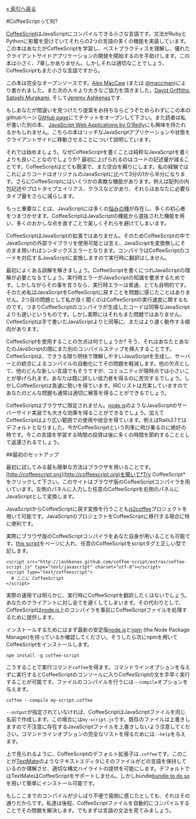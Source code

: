 <div class="back"><a href="index.html">&laquo; 索引へ戻る</a></div>

#CoffeeScriptって何?

[CoffeeScript](http://coffeescript.org)はJavaScriptにコンパイルできる小さな言語です。文法がRubyとPythonに影響を受けていてそれらの2つの言語の多くの機能を実装しています。この本はあなたがCoffeeScriptを学習し、ベストプラクティスを理解し、優れたクライアントサイドアプリケーションの開発を開始するのを手助けします。この本は小さく、7章しかありません。しかしそれは適切なことでしょう、CoffeeScriptもまた小さな言語ですから。

この本は完全なオープンソースです。[Alex MacCaw](http://alexmaccaw.co.uk) (または [@maccman](http://twitter.com/maccman))により書かれました。また次の人々より大きなご協力を頂きました。[David Griffiths](https://github.com/dxgriffiths), [Satoshi Murakami](http://github.com/satyr), そして[Jeremy Ashkenas](https://github.com/jashkenas)です.

もしあなたが間違いを見つけたり提案をお持ちならどうぞためらわずにこの本のgithubページ [GitHub page](https://github.com/arcturo/library)にてチケットをオープンして下さい。また読者は私が書いた別の本、 [JavaScript Web Applications by O'Reilly](http://oreilly.com/catalog/9781449307530/)にも興味を持たれるかもしれません。こちらの本はリッチなJavaScriptアプリケーションや状態をクライアントサイドに移動させることについて説明しています。

それでは始めましょう。なぜCoffeeScriptを書くことは純粋なJavaScriptを書くよりも良いことなのでしょうか? 最初に上げられるのはコードの記述量が減ることです。CoffeeScriptはとても簡潔で、また空白を頼りにします。私の経験ではこれによりコードはオリジナルのJavaScriptに比べて3分の1から半分になります。さらにCoffeeScriptにはいくつかの素敵な機能があります。例えば配列の内包記述やプロトタイプエイリアス、クラスなどがあり、それらはあなたに必要なタイプ量をさらに減らします。

もっと重要なことは、JavaScriptには多くの[悩みの種](http://bonsaiden.github.com/JavaScript-Garden/)が存在し、多くの初心者をつまづかせます。CoffeeScriptはJavaScriptの機能から選抜された機能を用い、多くのおかしな点を直すことで美しくそれらを避けてしまいます。

CoffeeScriptはJavaScriptの拡張ではありません。そのためCoffeeScriptの中でJavaScriptの外部ライブラリを使用可能とは言え、JavaScriptを変換無しにそのまま用いればシンタックスエラーとなります。コンパイラはCoffeeScriptのコードを対応するJavaScriptに変換しますので実行時に翻訳はしません。

最初によくある誤解を解きましょう。CoffeeScriptを書くにつれJavaScriptの理解が必要となるでしょう。実行時エラーがJavaScriptの知識を要求するためです。しかしながらその事を言うなら、実行時エラーは普通、とても自明的です。そのため私はJavaScriptをCoffeeScriptに戻すことを問題に感じたことはありません。2つ目の問題として私が良く聞くのはCoffeeScriptの実行速度に関するものです。つまりCoffeeScriptのコンパイラが生成したコードは同等なJavaScriptよりも遅いというものです。しかし実際にはそれもまた問題ではありません。CoffeeScriptは手で書いたJavaScriptよりと同等に、またはより速く動作する傾向があります。

CoffeeScriptを使用することの欠点は何でしょうか? そう、それはあなたとあなたのJavaScriptの間にまた別のコンパイルステップを挿入することです。CoffeeScriptは、できうる限り明快で理解しやすいJavaScriptを生成し、サーバーとの統合によるコンパイルの自動化にてその問題を軽減します。他の欠点として、他のどんな新しい言語でもそうですが、コミュニティが現時点では小さいことが挙げられます。あなたは既に詳しい協力者を得るのに苦労するでしょう。しかしCoffeeScriptは急速に勢いを得ています。IRCリストは充実していますのであなたのどんな問題も通常は適切に解答を得ることができるでしょう。

CoffeeScriptはブラウザに限定されません。[node.js](http://nodejs.org/)のようなJavaScriptのサーバーサイド実装でも大きな効果を得ることができるでしょう。加えてCoffeeScriptはより広い範囲での使用や統合を得ています。例えばRails3.1ではデフォルトとなりました。今がCoffeeScripitという列車に飛び乗るのに絶好の時です。今この言語を学習する時間の投資は後に多くの時間を節約することとして返還されるでしょう。

##最初のセットアップ

最初に試してみる最も簡単な方法はブラウザを用いることです。[http://coffeescript.org](http://coffeescript.org)を開いて*Try CoffeeScript*をクリックして下さい。このサイトはブラウザ版のCoffeeScriptコンパイラを用いています。左側のパネルに入力した任意のCoffeeScriptを右側のパネルにJavaScriptとして変換します。

JavaScriptからCoffeeScriptに戻す変換を行うことも[js2coffee](http://js2coffee.org/)プロジェクトを用いて可能です。JavaScriptのプロジェクトをCoffeeScriptに移行する場合に特に便利です。

実際にブラウザ版のCoffeeScriptコンパイラをあなた自身が用いることも可能です。[this script](http://jashkenas.github.com/coffee-script/extras/coffee-script.js)をページに入れ、任意のCoffeeScriptをscriptタグと正しい型で記します。

    <script src="http://jashkenas.github.com/coffee-script/extras/coffee-script.js" type="text/javascript" charset="utf-8"></script>
    <script type="text/coffeescript">
      # ここに CoffeeScript
    </script>
    
実際の運用では明らかに、実行時にCoffeeScriptを翻訳したくはないでしょう。あなたのクライアントに対し全てを遅くしてしまいます。その代わりとして、CoffeeScriptは[node.js](http://nodejs.org)上のコンパイラを事前にCoffeeScriptファイルを処理するために提供します。

インストールするためにはまず最新の安定版[node.js](http://nodejs.org)と[npm](http://npmjs.org/) (the Node Package Manager)を持っているか確認してください。そうしたら次にnpmを用いてCoffeeScriptをインストールします。

    npm install -g coffee-script
    
こうすることで実行コマンド`coffee`を得ます。コマンドラインオプションを与えずに実行するとCoffeeScriptのコンソールに入りCoffeeScriptの文を手早く実行することが可能です。ファイルのコンパイルを行うには`--compile`オプションを与えます。

    coffee --compile my-script.coffee
    
`--output`が指定されていなければ、CoffeeScriptはJavaScriptファイルを同じ名前で作成します。この場合には`my-script.js`です。既存のファイルは上書きしますので不注意に存在するJavaScriptファイルを上書きしないよう注意してください。コマンドラインオプションの完全なリストを得るためには`--help`を与えます。


上で見られるように、CoffeeScriptのデフォルト拡張子は`.coffee`です。このことが[TextMate](http://macromates.com/)のようなテキストエディタにそのファイルがどの言語を保持しているのか理解させ、適切な構文ハイライトの提供を可能にします。デフォルトではTextMateはCoffeeScriptをサポートしません。しかしbundle[bundle to do so](https://github.com/jashkenas/coffee-script-tmbundle) を用いて簡単にインストール可能です。

もしここまでのコンパイルが少しばり不便で面倒に感じたとしても、それはその通りだからです。私達は後程、CoffeeScriptファイルを自動的にコンパイルすることでその問題を解決します。でもまずは言語の文法を見てみましょう。
